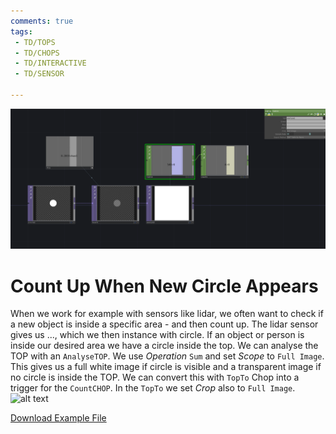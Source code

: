```yaml
---
comments: true
tags:
 - TD/TOPS
 - TD/CHOPS
 - TD/INTERACTIVE
 - TD/SENSOR

---
```


![Count Up When New Circle Appears](../img/CountUpWhenNewCircleAppears.png)

# Count Up When New Circle Appears

When we work for example with sensors like lidar, we often want to check if a new object is inside a specific area - and then count up. 
The lidar sensor gives us ..., which we then instance with circle. If an object or person is inside our desired area we have a circle inside the top. We can analyse the TOP with an `AnalyseTOP`. We use *Operation* `Sum` and set *Scope* to `Full Image`.
This gives us a full white image if circle is visible and a transparent image if no circle is inside the TOP. We can convert this with `TopTo` Chop into a trigger for the `CountCHOP`. In the `TopTo` we set *Crop* also to `Full Image`.![alt text](image.png)


[Download Example File](../files/CountUpWhenNewCircleAppears.tox)
